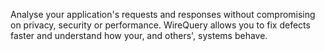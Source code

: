 Analyse your application's requests and responses without compromising on privacy, security or performance. WireQuery allows you to fix defects faster and understand how your, and others', systems behave.
